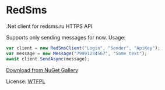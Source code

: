 # RedSms
.Net client for redsms.ru HTTPS API

Supports only sending messages for now.
Usage:
```javascript
var client = new RedSmsClient("Login", "Sender", "ApiKey");
var message = new Message("79991234567", "Some text");
await client.SendAsync(message);
```

[Download from NuGet Gallery](https://www.nuget.org/packages/RedSms/ "Download from NuGet Gallery")

License: [WTFPL](http://www.wtfpl.net/txt/copying/ "WTFPL")
